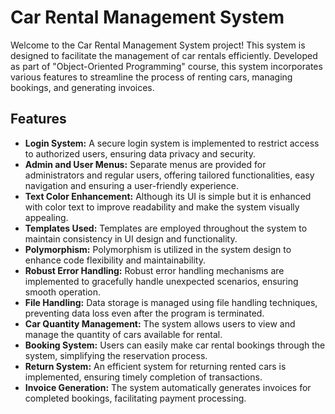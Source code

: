 # Car Rental Management System

Welcome to the Car Rental Management System project! This system is designed to facilitate the management of car rentals efficiently. Developed as part of "Object-Oriented Programming" course, this system incorporates various features to streamline the process of renting cars, managing bookings, and generating invoices.

## Features

- **Login System:** A secure login system is implemented to restrict access to authorized users, ensuring data privacy and security.
- **Admin and User Menus:** Separate menus are provided for administrators and regular users, offering tailored functionalities, easy navigation and ensuring a user-friendly experience.
- **Text Color Enhancement:** Although its UI is simple but it is enhanced with color text to improve readability and make the system visually appealing.
- **Templates Used:** Templates are employed throughout the system to maintain consistency in UI design and functionality.
- **Polymorphism:** Polymorphism is utilized in the system design to enhance code flexibility and maintainability.
- **Robust Error Handling:** Robust error handling mechanisms are implemented to gracefully handle unexpected scenarios, ensuring smooth operation.
- **File Handling:** Data storage is managed using file handling techniques, preventing data loss even after the program is terminated.
- **Car Quantity Management:** The system allows users to view and manage the quantity of cars available for rental.
- **Booking System:** Users can easily make car rental bookings through the system, simplifying the reservation process.
- **Return System:** An efficient system for returning rented cars is implemented, ensuring timely completion of transactions.
- **Invoice Generation:** The system automatically generates invoices for completed bookings, facilitating payment processing.
